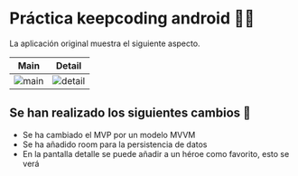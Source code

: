 # Práctica keepcoding android 💪🏻

La aplicación original muestra el siguiente aspecto.

 Main                      |  Detail
:-------------------------:|:-------------------------:
![main](https://raw.githubusercontent.com/costular/marvel-super-heroes/master/art/main.png) | ![detail](https://raw.githubusercontent.com/costular/marvel-super-heroes/master/art/detail.png)

## Se han realizado los siguientes cambios 📝

- Se ha cambiado el MVP por un modelo MVVM
- Se ha añadido room para la persistencia de datos 
- En la pantalla detalle se puede añadir a un héroe como favorito, esto se verá 
